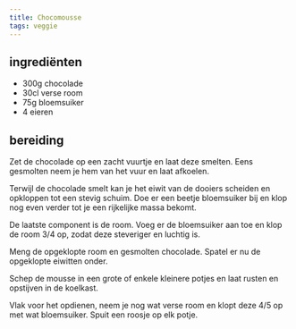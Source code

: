 ```yaml
---
title: Chocomousse
tags: veggie
---
```


## ingrediënten

* 300g chocolade
* 30cl verse room
* 75g bloemsuiker
* 4 eieren

##  bereiding 

Zet de chocolade op een zacht vuurtje en laat deze smelten. Eens gesmolten neem je hem van het vuur en laat afkoelen.

Terwijl de chocolade smelt kan je het eiwit van de dooiers scheiden en opkloppen tot een stevig schuim. Doe er een beetje bloemsuiker bij en klop nog even verder tot je een rijkelijke massa bekomt.

De laatste component is de room. Voeg er de bloemsuiker aan toe en klop de room 3/4 op, zodat deze steveriger en luchtig is.

Meng de opgeklopte room en gesmolten chocolade. Spatel er nu de opgeklopte eiwitten onder. 

Schep de mousse in een grote of enkele kleinere potjes en laat rusten en opstijven in de koelkast.

Vlak voor het opdienen, neem je nog wat verse room en klopt deze 4/5 op met wat bloemsuiker. Spuit een roosje op elk potje.

